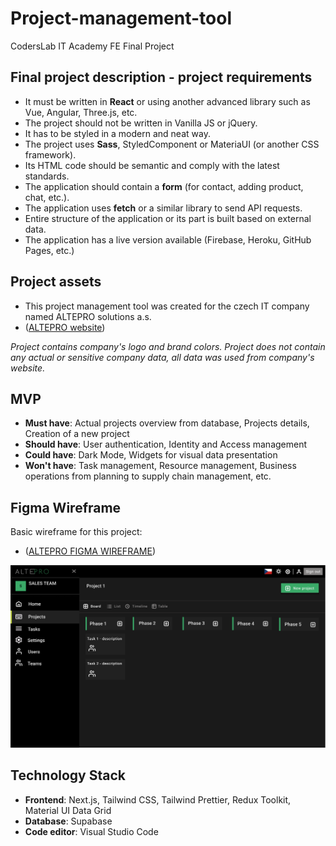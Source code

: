 # Project-management-tool
CodersLab IT Academy FE Final Project

## Final project description - project requirements						
- It must be written in **React** or using another advanced library such as Vue, Angular, Three.js, etc. 
- The project should not be written in Vanilla JS or jQuery.						
- It has to be styled in a modern and neat way.						
- The project uses **Sass**, StyledComponent or MateriaUI (or another CSS framework).						
- Its HTML code should be semantic and comply with the latest standards.						
- The application should contain a **form** (for contact, adding product, chat, etc.).						
- The application uses **fetch** or a similar library to send API requests.						
- Entire structure of the application or its part is built based on external data.						
- The application has a live version available (Firebase, Heroku, GitHub Pages, etc.)

## Project assets
- This project management tool was created for the czech IT company named ALTEPRO solutions a.s.
- ([ALTEPRO website](https://www.altepro.cz/))

*Project contains company's logo and brand colors. Project does not contain any actual or sensitive company data, all data was used from company's website.*

## MVP
- **Must have**: Actual projects overview from database, Projects details, Creation of a new project
- **Should have**: User authentication, Identity and Access management
- **Could have**: Dark Mode, Widgets for visual data presentation
- **Won't have**: Task management, Resource management, Business operations from planning to supply chain management, etc.

## Figma Wireframe
Basic wireframe for this project:
- ([ALTEPRO FIGMA WIREFRAME](https://www.figma.com/design/qWXgeiGFVTnp6p1EA5udKM/Untitled?node-id=0-1&t=6OVTU2Xv9JbioSnV-1))

![ALTEPRO Firma Wireframe](/client/public/ALTEPRO%20Figma%20wireframe.png)

## Technology Stack						
- **Frontend**: Next.js, Tailwind CSS, Tailwind Prettier, Redux Toolkit, Material UI Data Grid 
- **Database**: Supabase
- **Code editor**: Visual Studio Code						